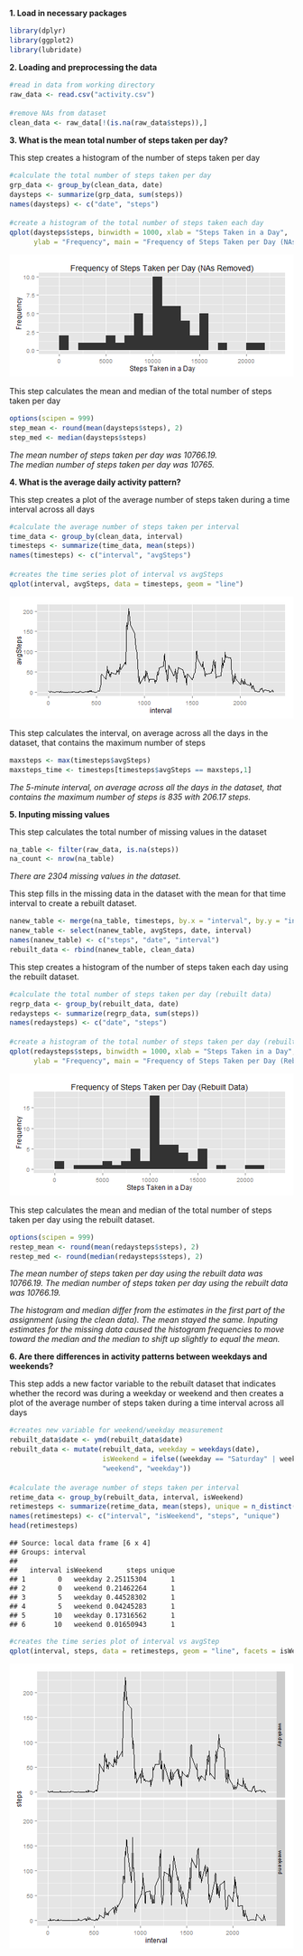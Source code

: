 **1. Load in necessary packages**

```r
library(dplyr)
library(ggplot2)
library(lubridate)
```

**2. Loading and preprocessing the data**

```r
#read in data from working directory
raw_data <- read.csv("activity.csv")

#remove NAs from dataset
clean_data <- raw_data[!(is.na(raw_data$steps)),]
```


**3. What is the mean total number of steps taken per day?** 

This step creates a histogram of the number of steps taken per day

```r
#calculate the total number of steps taken per day
grp_data <- group_by(clean_data, date)
daysteps <- summarize(grp_data, sum(steps))
names(daysteps) <- c("date", "steps")

#create a histogram of the total number of steps taken each day
qplot(daysteps$steps, binwidth = 1000, xlab = "Steps Taken in a Day",
      ylab = "Frequency", main = "Frequency of Steps Taken per Day (NAs Removed)")
```

![plot of chunk unnamed-chunk-3](figure/unnamed-chunk-3-1.png) 

This step calculates the mean and median of the total number of steps taken per day

```r
options(scipen = 999)
step_mean <- round(mean(daysteps$steps), 2)
step_med <- median(daysteps$steps)
```

*The mean number of steps taken per day was 10766.19.*  
*The median number of steps taken per day was 10765.*  


**4. What is the average daily activity pattern?**

This step creates a plot of the average number of steps taken during a time interval across all days

```r
#calculate the average number of steps taken per interval
time_data <- group_by(clean_data, interval)
timesteps <- summarize(time_data, mean(steps))
names(timesteps) <- c("interval", "avgSteps")

#creates the time series plot of interval vs avgSteps
qplot(interval, avgSteps, data = timesteps, geom = "line")
```

![plot of chunk unnamed-chunk-5](figure/unnamed-chunk-5-1.png) 

This step calculates the interval, on average across all the days in the dataset, that contains the maximum number of steps

```r
maxsteps <- max(timesteps$avgSteps)
maxsteps_time <- timesteps[timesteps$avgSteps == maxsteps,1]
```

*The 5-minute interval, on average across all the days in the dataset, that contains the maximum number of steps is 835 with 206.17 steps.*  


**5. Inputing missing values**

This step calculates the total number of missing values in the dataset

```r
na_table <- filter(raw_data, is.na(steps))
na_count <- nrow(na_table)
```

*There are 2304 missing values in the dataset.*  

This step fills in the missing data in the dataset with the mean for that time interval to create a rebuilt dataset.

```r
nanew_table <- merge(na_table, timesteps, by.x = "interval", by.y = "interval")
nanew_table <- select(nanew_table, avgSteps, date, interval)
names(nanew_table) <- c("steps", "date", "interval")
rebuilt_data <- rbind(nanew_table, clean_data)
```

This step creates a histogram of the number of steps taken each day using the rebuilt dataset.

```r
#calculate the total number of steps taken per day (rebuilt data)
regrp_data <- group_by(rebuilt_data, date)
redaysteps <- summarize(regrp_data, sum(steps))
names(redaysteps) <- c("date", "steps")

#create a histogram of the total number of steps taken per day (rebuilt data)
qplot(redaysteps$steps, binwidth = 1000, xlab = "Steps Taken in a Day",
      ylab = "Frequency", main = "Frequency of Steps Taken per Day (Rebuilt Data)")
```

![plot of chunk unnamed-chunk-9](figure/unnamed-chunk-9-1.png) 

This step calculates the mean and median of the total number of steps taken per day using the rebuilt dataset.


```r
options(scipen = 999)
restep_mean <- round(mean(redaysteps$steps), 2)
restep_med <- round(median(redaysteps$steps), 2)
```

*The mean number of steps taken per day using the rebuilt data was 10766.19.*
*The median number of steps taken per day using the rebuilt data was 10766.19.*

*The histogram and median differ from the estimates in the first part of the assignment (using the clean data).  The mean stayed the same.  Inputing estimates for the missing data caused the histogram frequencies to move toward the median and the median to shift up slightly to equal the mean.*  


**6. Are there differences in activity patterns between weekdays and weekends?**  

This step adds a new factor variable to the rebuilt dataset that indicates whether the record was during a weekday or weekend and then creates a plot of the average number of steps taken during a time interval across all days

```r
#creates new variable for weekend/weekday measurement
rebuilt_data$date <- ymd(rebuilt_data$date)
rebuilt_data <- mutate(rebuilt_data, weekday = weekdays(date), 
                       isWeekend = ifelse((weekday == "Saturday" | weekday == "Sunday"),
                       "weekend", "weekday"))

#calculate the average number of steps taken per interval
retime_data <- group_by(rebuilt_data, interval, isWeekend)
retimesteps <- summarize(retime_data, mean(steps), unique = n_distinct(isWeekend))
names(retimesteps) <- c("interval", "isWeekend", "steps", "unique")
head(retimesteps)
```

```
## Source: local data frame [6 x 4]
## Groups: interval
## 
##   interval isWeekend      steps unique
## 1        0   weekday 2.25115304      1
## 2        0   weekend 0.21462264      1
## 3        5   weekday 0.44528302      1
## 4        5   weekend 0.04245283      1
## 5       10   weekday 0.17316562      1
## 6       10   weekend 0.01650943      1
```

```r
#creates the time series plot of interval vs avgStep
qplot(interval, steps, data = retimesteps, geom = "line", facets = isWeekend ~ .)
```

![plot of chunk unnamed-chunk-11](figure/unnamed-chunk-11-1.png) 
